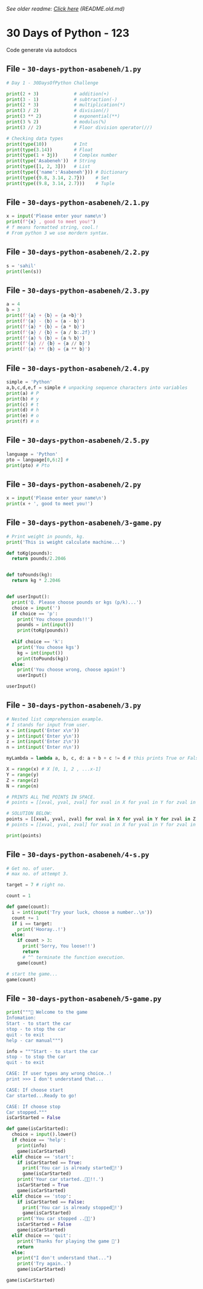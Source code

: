 _See older readme: [Click here](./README.old.md) (README.old.md)_

# 30 Days of Python - 123

Code generate via autodocs

## File - `30-days-python-asabeneh/1.py`

<!-- MARKDOWN-AUTO-DOCS:START (CODE:src=./30-days-python-asabeneh/1.py) -->
<!-- The below code snippet is automatically added from ./30-days-python-asabeneh/1.py -->
```py
# Day 1 - 30DaysOfPython Challenge

print(2 + 3)             # addition(+)
print(3 - 1)             # subtraction(-)
print(2 * 3)             # multiplication(*)
print(3 / 2)             # division(/)
print(3 ** 2)            # exponential(**)
print(3 % 2)             # modulus(%)
print(3 // 2)            # Floor division operator(//)

# Checking data types
print(type(10))          # Int
print(type(3.14))        # Float
print(type(1 + 3j))      # Complex number
print(type('Asabeneh'))  # String
print(type([1, 2, 3]))   # List
print(type({'name':'Asabeneh'})) # Dictionary
print(type({9.8, 3.14, 2.7}))    # Set
print(type((9.8, 3.14, 2.7)))    # Tuple
```
<!-- MARKDOWN-AUTO-DOCS:END -->

## File - `30-days-python-asabeneh/2.1.py`

<!-- MARKDOWN-AUTO-DOCS:START (CODE:src=./30-days-python-asabeneh/2.1.py) -->
<!-- The below code snippet is automatically added from ./30-days-python-asabeneh/2.1.py -->
```py
x = input('Please enter your name\n')
print(f"{x} , good to meet you!")
# f means formatted string, cool.!
# From python 3 we use mordern syntax.
```
<!-- MARKDOWN-AUTO-DOCS:END -->

## File - `30-days-python-asabeneh/2.2.py`

<!-- MARKDOWN-AUTO-DOCS:START (CODE:src=./30-days-python-asabeneh/2.2.py) -->
<!-- The below code snippet is automatically added from ./30-days-python-asabeneh/2.2.py -->
```py
s = 'sahil'
print(len(s))
```
<!-- MARKDOWN-AUTO-DOCS:END -->

## File - `30-days-python-asabeneh/2.3.py`

<!-- MARKDOWN-AUTO-DOCS:START (CODE:src=./30-days-python-asabeneh/2.3.py) -->
<!-- The below code snippet is automatically added from ./30-days-python-asabeneh/2.3.py -->
```py
a = 4
b = 3
print(f'{a} + {b} = {a +b}')
print(f'{a} - {b} = {a - b}')
print(f'{a} * {b} = {a * b}')
print(f'{a} / {b} = {a / b:.2f}')
print(f'{a} % {b} = {a % b}')
print(f'{a} // {b} = {a // b}')
print(f'{a} ** {b} = {a ** b}')
```
<!-- MARKDOWN-AUTO-DOCS:END -->

## File - `30-days-python-asabeneh/2.4.py`

<!-- MARKDOWN-AUTO-DOCS:START (CODE:src=./30-days-python-asabeneh/2.4.py) -->
<!-- The below code snippet is automatically added from ./30-days-python-asabeneh/2.4.py -->
```py
simple = 'Python'
a,b,c,d,e,f = simple # unpacking sequence characters into variables
print(a) # P
print(b) # y
print(c) # t
print(d) # h
print(e) # o
print(f) # n
```
<!-- MARKDOWN-AUTO-DOCS:END -->

## File - `30-days-python-asabeneh/2.5.py`

<!-- MARKDOWN-AUTO-DOCS:START (CODE:src=./30-days-python-asabeneh/2.5.py) -->
<!-- The below code snippet is automatically added from ./30-days-python-asabeneh/2.5.py -->
```py
language = 'Python'
pto = language[0,6:2] #
print(pto) # Pto
```
<!-- MARKDOWN-AUTO-DOCS:END -->

## File - `30-days-python-asabeneh/2.py`

<!-- MARKDOWN-AUTO-DOCS:START (CODE:src=./30-days-python-asabeneh/2.py) -->
<!-- The below code snippet is automatically added from ./30-days-python-asabeneh/2.py -->
```py
x = input('Please enter your name\n')
print(x + ', good to meet you!')
```
<!-- MARKDOWN-AUTO-DOCS:END -->

## File - `30-days-python-asabeneh/3-game.py`

<!-- MARKDOWN-AUTO-DOCS:START (CODE:src=./30-days-python-asabeneh/3-game.py) -->
<!-- The below code snippet is automatically added from ./30-days-python-asabeneh/3-game.py -->
```py
# Print weight in pounds, kg.
print('This is weight calculate machine...')

def toKg(pounds):
  return pounds/2.2046


def toPounds(kg):
  return kg * 2.2046


def userInput():
  print('Q. Please choose pounds or kgs (p/k)...')
  choice = input('')
  if choice == 'p':
    print('You choose pounds!!')
    pounds = int(input())
    print(toKg(pounds))
    
  elif choice == 'k':
    print('You choose kgs')
    kg = int(input())
    print(toPounds(kg))
  else:
    print('You choose wrong, choose again!')
    userInput()

userInput()
```
<!-- MARKDOWN-AUTO-DOCS:END -->

## File - `30-days-python-asabeneh/3.py`

<!-- MARKDOWN-AUTO-DOCS:START (CODE:src=./30-days-python-asabeneh/3.py) -->
<!-- The below code snippet is automatically added from ./30-days-python-asabeneh/3.py -->
```py
# Nested list comprehension example.
# I stands for input from user.
x = int(input('Enter x\n'))
y = int(input('Enter y\n'))
z = int(input('Enter z\n'))
n = int(input('Enter n\n'))

myLambda = lambda a, b, c, d: a + b + c != d # this prints True or False.

X = range(x) # X [0, 1, 2 , ...x-1]
Y = range(y)
Z = range(z)
N = range(n)

# PRINTS ALL THE POINTS IN SPACE.
# points = [[xval, yval, zval] for xval in X for yval in Y for zval in Z] # Prints all the points.

# SOLUTION BELOW:
points = [[xval, yval, zval] for xval in X for yval in Y for zval in Z if myLambda(xval, yval, zval, n)] # SOLUTION USING LAMBDA FUNCTION.
# points = [[xval, yval, zval] for xval in X for yval in Y for zval in Z if xval+yval+zval != n] # SIMPLE SOLUTION.

print(points)
```
<!-- MARKDOWN-AUTO-DOCS:END -->

## File - `30-days-python-asabeneh/4-s.py`

<!-- MARKDOWN-AUTO-DOCS:START (CODE:src=./30-days-python-asabeneh/4-s.py) -->
<!-- The below code snippet is automatically added from ./30-days-python-asabeneh/4-s.py -->
```py
# Get no. of user.
# max no. of attempt 3.

target = 7 # right no.

count = 1

def game(count):
  i = int(input('Try your luck, choose a number..\n'))
  count += 1
  if i == target:
    print('Hooray..!')
  else:
    if count > 3:
      print('Sorry, You loose!!')
      return
      # ^^ terminate the function execution.
    game(count)

# start the game...
game(count)
```
<!-- MARKDOWN-AUTO-DOCS:END -->

## File - `30-days-python-asabeneh/5-game.py`

<!-- MARKDOWN-AUTO-DOCS:START (CODE:src=./30-days-python-asabeneh/5-game.py) -->
<!-- The below code snippet is automatically added from ./30-days-python-asabeneh/5-game.py -->
```py
print("""🤠︎ Welcome to the game
Infomation:
Start - to start the car
stop - to stop the car
quit - to exit
help - car manual""")

info = """Start - to start the car
stop - to stop the car
quit - to exit

CASE: If user types any wrong choice..!
print >>> I don't understand that...

CASE: If choose start
Car started...Ready to go!

CASE: If choose stop
Car stopped."""
isCarStarted = False

def game(isCarStarted):
  choice = input().lower()
  if choice == 'help':
    print(info)
    game(isCarStarted)
  elif choice == 'start':
    if isCarStarted == True:
      print('You car is already started🥶︎!')
      game(isCarStarted)
    print('Your car started..🚀︎🚀︎!!.')
    isCarStarted = True
    game(isCarStarted)
  elif choice == 'stop':
    if isCarStarted == False:
      print('You car is already stopped🥶︎!')
      game(isCarStarted)
    print('You car stopped ..🛑︎🛑︎')
    isCarStarted = False
    game(isCarStarted)
  elif choice == 'quit':
    print('Thanks for playing the game 🧸︎')
    return
  else:
    print("I don't understand that...")
    print('Try again..')
    game(isCarStarted)

game(isCarStarted)
```
<!-- MARKDOWN-AUTO-DOCS:END -->

